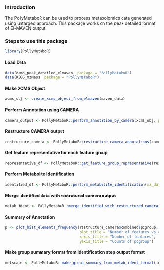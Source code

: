 ### Introduction

The PollyMetaboR can be used to process metabolomics data generated using untarged approach. This package works on the peak detailed format of El-MAVEN output.  

### Steps to use this package


```R
library(PollyMetaboR)
```

#### Load Data


```R
data(demo_peak_detailed_elmaven, package = "PollyMetaboR")
data(KEGG_mzMass, package = "PollyMetaboR")
```

#### Make XCMS Object


```R
xcms_obj <- create_xcms_object_from_elmaven(maven_data)
```

#### Perform Annotation using CAMERA


```R
camera_output <- PollyMetaboR::perform_annotation_by_camera(xcms_obj, polarity = "positive", ppm = 10, mzabs = 0.1)
```


#### Restructure CAMERA output


```R
restructure_camera <- PollyMetaboR::restructure_camera_annotations(camera_output, polarity = "positive")
```

#### Get feature representative for each feature group


```R
representative_df <- PollyMetaboR::get_feature_group_representative(restructure_camera$combined, polarity = "positive")

```


#### Perform Metabolite Identification


```R
identified_df <- PollyMetaboR::perform_metabolite_identification(mz_data = representative_df, comp_data = KEGG_mzMass, mz_colname = 'basemass', mz_tolerence_unit= 'ppm', mz_tolerence = 200, numcores = 4)

```

#### Merge identified data with restrutured camera output


```R
metab_ident <- PollyMetaboR::merge_identified_with_restructured_camera(identified_df, restructure_camera$combined)

```

#### Summary of Annotation


```R
p <- plot_hist_elements_frequency(restructure_camera$combined$pcgroup, frequency_type = "by_occurrence", 
                                  plot_title = "Number of features vs counts of pcgroup",
                                  xaxis_title = "Number of features",
                                  yaxis_title = "Counts of pcgroup")

```

#### Make group summary format from identification step output format


```R
metscape <- PollyMetaboR::make_group_summary_from_metab_ident_format(identified_df)
```